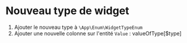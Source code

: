 # Nouveau type de widget
1. Ajouter le nouveau type à `\App\Enum\WidgetTypeEnum`
2. Ajouter une nouvelle colonne sur l'entité `Value` : valueOfType[$type]